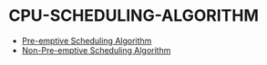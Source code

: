 # CPU-SCHEDULING-ALGORITHM

* [Pre-emptive Scheduling Algorithm](Algorithm/Pre-emptive-Scheduling/pre-emptive-scheduling.c)
* [Non-Pre-emptive Scheduling Algorithm](Algorithm/Non-Pre-emptive-Scheduling/non-pre-emptive-scheduling.c)
